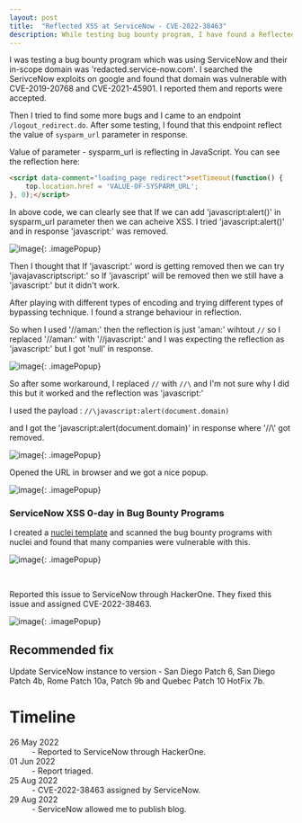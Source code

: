 ```yaml
---
layout: post
title:  "Reflected XSS at ServiceNow - CVE-2022-38463"
description: While testing bug bounty program, I have found a Reflected XSS 0-day in ServiceNow.
---
```


I was testing a bug bounty program which was using ServiceNow and their in-scope domain was 'redacted.service-now.com'. I searched the SerivceNow exploits on google and found that domain was vulnerable with CVE-2019-20768 and CVE-2021-45901. I reported them and reports were accepted.

Then I tried to find some more bugs and I came to an endpoint `/logout_redirect.do`. After some testing, I found that this endpoint reflect the value of `sysparm_url` parameter in response.

Value of parameter - sysparm_url is reflecting in JavaScript. You can see the reflection here:

```html
<script data-comment="loading_page redirect">setTimeout(function() {
	top.location.href = 'VALUE-OF-SYSPARM_URL';
}, 0);</script>
```

In above code, we can clearly see that If we can add 'javascript:alert()' in sysparm_url parameter then we can acheive XSS. I tried 'javascript:alert()' and in response 'javascript:' was removed. 

![image](../../../assets/images/service-now-xss-1.png){: .imagePopup}

Then I thought that If 'javascript:' word is getting removed then we can try 'javajavascriptscript:' so If 'javascript' will be removed then we still have a 'javascript:' but it didn't work.

After playing with different types of encoding and trying different types of bypassing technique. I found a strange behaviour in reflection.

So when I used '//aman:' then the reflection is just 'aman:' wihtout `//` so I replaced '//aman:' with '//javascript:' and I was expecting the reflection as 'javascript:' but I got 'null' in response. 

![image](../../../assets/images/service-now-xss-3.png){: .imagePopup}

So after some workaround, I replaced `//` with `//\` and I'm not sure why I did this but it worked and the reflection was 'javascript:'

I used the payload : `//\javascript:alert(document.domain)`

and I got the 'javascript:alert(document.domain)' in response where '//\\' got removed. 

![image](../../../assets/images/service-now-xss-5.png){: .imagePopup}

Opened the URL in browser and we got a nice popup.

![image](../../../assets/images/service-now-xss-4.png){: .imagePopup}

### ServiceNow XSS 0-day in Bug Bounty Programs
I created a [nuclei template](https://github.com/projectdiscovery/nuclei-templates/blob/master/cves/2022/CVE-2022-38463.yaml) and scanned the bug bounty programs with nuclei and found that many companies were vulnerable with this.

![image](../../../assets/images/service-now-xss-6.png){: .imagePopup}

<br>


Reported this issue to ServiceNow through HackerOne. They fixed this issue and assigned CVE-2022-38463.

![image](../../../assets/images/service-now-xss-7.png){: .imagePopup}

## Recommended fix

Update ServiceNow instance to version - San Diego Patch 6, San Diego Patch 4b, Rome Patch 10a, Patch 9b and Quebec Patch 10 HotFix 7b.

# Timeline

<dl>
	<dt>26 May 2022</dt>
	<dd>- Reported to ServiceNow through HackerOne.</dd>
	<dt>01 Jun 2022</dt>
	<dd>- Report triaged.</dd>
	<dt>25 Aug 2022</dt>
	<dd>- CVE-2022-38463 assigned by ServiceNow.</dd>
	<dt>29 Aug 2022</dt>
	<dd>- ServiceNow allowed me to publish blog.</dd>
</dl>